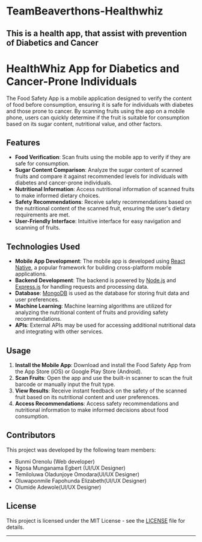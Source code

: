 # TeamBeaverthons-Healthwhiz
This is a health app, that assist with prevention of Diabetics and Cancer
---

# HealthWhiz App for Diabetics and Cancer-Prone Individuals

The Food Safety App is a mobile application designed to verify the content of food before consumption, ensuring it is safe for individuals with diabetes and those prone to cancer. By scanning fruits using the app on a mobile phone, users can quickly determine if the fruit is suitable for consumption based on its sugar content, nutritional value, and other factors.

## Features

- **Food Verification**: Scan fruits using the mobile app to verify if they are safe for consumption.
- **Sugar Content Comparison**: Analyze the sugar content of scanned fruits and compare it against recommended levels for individuals with diabetes and cancer-prone individuals.
- **Nutritional Information**: Access nutritional information of scanned fruits to make informed dietary choices.
- **Safety Recommendations**: Receive safety recommendations based on the nutritional content of the scanned fruit, ensuring the user's dietary requirements are met.
- **User-Friendly Interface**: Intuitive interface for easy navigation and scanning of fruits.

## Technologies Used

- **Mobile App Development**: The mobile app is developed using [React Native](https://reactnative.dev/), a popular framework for building cross-platform mobile applications.
- **Backend Development**: The backend is powered by [Node.js](https://nodejs.org/) and [Express.js](https://expressjs.com/) for handling requests and processing data.
- **Database**: [MongoDB](https://www.mongodb.com/) is used as the database for storing fruit data and user preferences.
- **Machine Learning**: Machine learning algorithms are utilized for analyzing the nutritional content of fruits and providing safety recommendations.
- **APIs**: External APIs may be used for accessing additional nutritional data and integrating with other services.

## Usage

1. **Install the Mobile App**: Download and install the Food Safety App from the App Store (iOS) or Google Play Store (Android).
2. **Scan Fruits**: Open the app and use the built-in scanner to scan the fruit barcode or manually input the fruit type.
3. **View Results**: Receive instant feedback on the safety of the scanned fruit based on its nutritional content and user preferences.
4. **Access Recommendations**: Access safety recommendations and nutritional information to make informed decisions about food consumption.


## Contributors

This project was developed by the following team members:

- Bunmi Orenolu (Web developer)
- Ngosa Munganama Egbert (UI/UX Designer)
- Temiloluwa Oladunjoye Omodara(UI/UX Designer)
- Oluwaponmile Fapohunda Elizabeth(UI/UX Designer)
- Olumide Adewole(UI/UX Designer)



## License

This project is licensed under the MIT License - see the [LICENSE](LICENSE) file for details.

---

